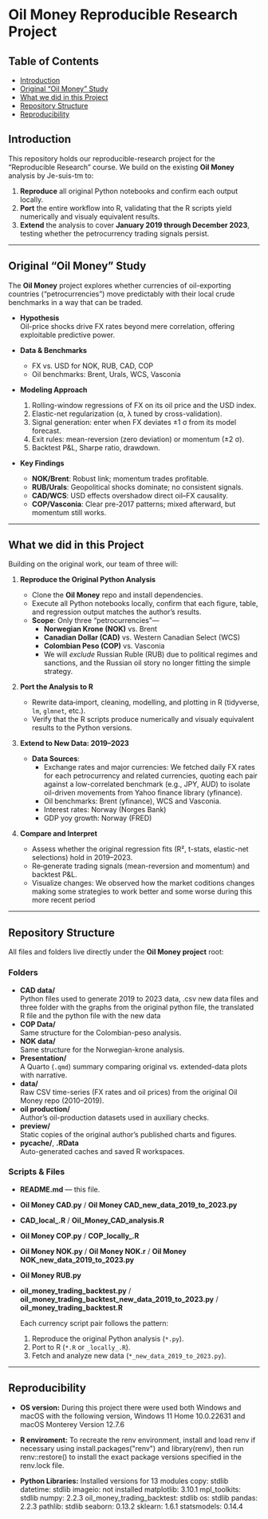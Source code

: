 # Oil Money Reproducible Research Project

## Table of Contents

- [Introduction](#introduction)
- [Original “Oil Money” Study](#original-oil-money-study)
- [What we did in this Project](#what-we-did-in-this-project)
- [Repository Structure](#repository-structure)
- [Reproducibility](#Reproducibility)
## Introduction  
This repository holds our reproducible-research project for the “Reproducible Research” course. We build on the existing **Oil Money** analysis by Je-suis-tm to:

1. **Reproduce** all original Python notebooks and confirm each output locally.  
2. **Port** the entire workflow into R, validating that the R scripts yield numerically and visualy equivalent results.  
3. **Extend** the analysis to cover **January 2019 through December 2023**, testing whether the petrocurrency trading signals persist.

---

## Original “Oil Money” Study  

The **Oil Money** project explores whether currencies of oil-exporting countries (“petrocurrencies”) move predictably with their local crude benchmarks in a way that can be traded.  

- **Hypothesis**  
  Oil-price shocks drive FX rates beyond mere correlation, offering exploitable predictive power.  

- **Data & Benchmarks**  
  - FX vs. USD for NOK, RUB, CAD, COP  
  - Oil benchmarks: Brent, Urals, WCS, Vasconia  

- **Modeling Approach**  
  1. Rolling-window regressions of FX on its oil price and the USD index.  
  2. Elastic-net regularization (α, λ tuned by cross-validation).  
  3. Signal generation: enter when FX deviates ±1 σ from its model forecast.  
  4. Exit rules: mean-reversion (zero deviation) or momentum (±2 σ).  
  5. Backtest P&L, Sharpe ratio, drawdown.  

- **Key Findings**  
  - **NOK/Brent**: Robust link; momentum trades profitable.  
  - **RUB/Urals**: Geopolitical shocks dominate; no consistent signals.  
  - **CAD/WCS**: USD effects overshadow direct oil–FX causality.  
  - **COP/Vasconia**: Clear pre-2017 patterns; mixed afterward, but momentum still works.  

---

## What we did in this Project  
Building on the original work, our team of three will:

1. **Reproduce the Original Python Analysis**  
   - Clone the **Oil Money** repo and install dependencies.  
   - Execute all Python notebooks locally, confirm that each figure, table, and regression output matches the author’s results.
   - **Scope**: Only three “petrocurrencies”—  
     - **Norwegian Krone (NOK)** vs. Brent  
     - **Canadian Dollar (CAD)** vs. Western Canadian Select (WCS)  
     - **Colombian Peso (COP)** vs. Vasconia  
  	 - We will _exclude_ Russian Ruble (RUB) due to political regimes and sanctions, and the Russian oil story no longer fitting the simple strategy.  

2. **Port the Analysis to R**  
   - Rewrite data‐import, cleaning, modelling, and plotting in R (tidyverse, `lm`, `glmnet`, etc.).  
   - Verify that the R scripts produce numerically and visualy equivalent results to the Python versions.

3. **Extend to New Data: 2019–2023**  
   - **Data Sources**:  
     - Exchange rates and major currencies: We fetched daily FX rates for each petrocurrency and related currencies, quoting each pair against a low-correlated benchmark (e.g., JPY, AUD) to isolate oil-driven movements from Yahoo finance library (yfinance).  
     - Oil benchmarks: Brent (yfinance), WCS and Vasconia.
	 - Interest rates: Norway (Norges Bank)
	 - GDP yoy growth: Norway (FRED) 

4. **Compare and Interpret**  
   - Assess whether the original regression fits (R², t-stats, elastic-net selections) hold in 2019–2023.  
   - Re‐generate trading signals (mean-reversion and momentum) and backtest P&L.  
   - Visualize changes: We observed how the market coditions changes making some strategies to work better and some worse during this more recent period


---

## Repository Structure

All files and folders live directly under the **Oil Money project** root:

### Folders  
- **CAD data/**  
  Python files used to generate 2019 to 2023 data, .csv new data files and three folder with the graphs from the original python file, the translated R file and the python file with the new data 
- **COP Data/**  
  Same structure for the Colombian-peso analysis.  
- **NOK data/**  
  Same structure for the Norwegian-krone analysis.  
- **Presentation/**  
  A Quarto (`.qmd`) summary comparing original vs. extended-data plots with narrative.  
- **data/**  
  Raw CSV time-series (FX rates and oil prices) from the original Oil Money repo (2010–2019).  
- **oil production/**  
  Author’s oil-production datasets used in auxiliary checks.  
- **preview/**  
  Static copies of the original author’s published charts and figures.  
- **__pycache__/**, **.RData**  
  Auto-generated caches and saved R workspaces. 
### Scripts & Files  
- **README.md** — this file.  
- **Oil Money CAD.py** / **Oil Money CAD_new_data_2019_to_2023.py**  
- **CAD_local_.R** / **Oil_Money_CAD_analysis.R**  
- **Oil Money COP.py** / **COP_locally_.R**  
- **Oil Money NOK.py** / **Oil Money NOK.r** / **Oil Money NOK_new_data_2019_to_2023.py**  
- **Oil Money RUB.py**  
- **oil_money_trading_backtest.py** / **oil_money_trading_backtest_new_data_2019_to_2023.py** / **oil_money_trading_backtest.R**  

  Each currency script pair follows the pattern:  
  1. Reproduce the original Python analysis (`*.py`).  
  2. Port to R (`*.R` or `_locally_.R`).  
  3. Fetch and analyze new data (`*_new_data_2019_to_2023.py`).

---

## Reproducibility
- **OS version:**
  During this project there were used both Windows and macOS with the following version, Windows 11 Home 10.0.22631 and macOS Monterey 
  Version 12.7.6

- **R enviroment:**
  To recreate the renv environment, install and load renv if necessary using install.packages("renv") and library(renv), then run renv::restore() to install the exact package versions specified in the renv.lock file.

- **Python Libraries:**
  Installed versions for 13 modules
      copy: stdlib
      datetime: stdlib
      imageio: not installed
      matplotlib: 3.10.1
      mpl_toolkits: stdlib
      numpy: 2.2.3
      oil_money_trading_backtest: stdlib
      os: stdlib
      pandas: 2.2.3
      pathlib: stdlib
      seaborn: 0.13.2
      sklearn: 1.6.1
      statsmodels: 0.14.4

